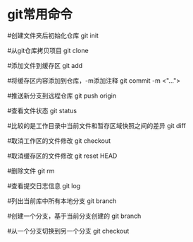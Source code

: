 # git常用命令


#创建文件夹后初始化仓库
git init

#从git仓库拷贝项目
git clone <url>

#添加文件到缓存区
git add <file>

#将缓存区内容添加到仓库，-m添加注释
git commit -m <"...">

#推送新分支到远程仓库
git push origin <branch>

#查看文件状态
git status

#比较的是工作目录中当前文件和暂存区域快照之间的差异
git diff

#取消工作区的文件修改
git checkout <file>

#取消缓存区的文件修改
git reset HEAD <file>

#删除文件
git rm <file>

#查看提交日志信息
git log

#列出当前库中所有本地分支
git branch

#创建一个分支，基于当前分支创建的
git branch <branch>

#从一个分支切换到另一个分支
git checkout <branch>
